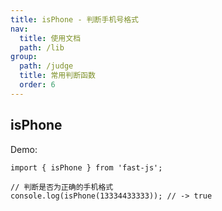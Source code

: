 ```yaml
---
title: isPhone - 判断手机号格式
nav:
  title: 使用文档
  path: /lib
group:
  path: /judge
  title: 常用判断函数
  order: 6
---
```


## isPhone

Demo:

```tsx | pure
import { isPhone } from 'fast-js';

// 判断是否为正确的手机格式
console.log(isPhone(13334433333)); // -> true
```
